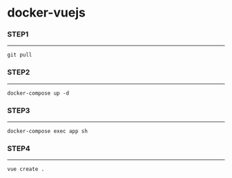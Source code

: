 # docker-vuejs

### STEP1

***

`git pull `


### STEP2

***

`docker-compose up -d`

### STEP3

***

`docker-compose exec app sh`

### STEP4

***

`vue create .`
